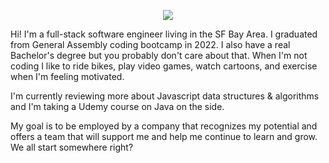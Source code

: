 <p align="center">
<img src="https://i.imgur.com/A8NrmJL.gif" />
</p>

<p>
Hi! I'm a full-stack software engineer living in the SF Bay Area. I graduated from General Assembly coding bootcamp in 2022. I also have a real Bachelor's degree
but you probably don't care about that. When I'm not coding I like to ride bikes, play video games, watch cartoons, and exercise when I'm feeling motivated.

I'm currently reviewing more about Javascript data structures & algorithms and I'm taking a Udemy course on Java on the side.

My goal is to be employed by a company that recognizes my potential and offers a team that will support me and help me continue to learn and grow. We all start somewhere right?
</p>

<!--
**nekomask/nekomask** is a ✨ _special_ ✨ repository because its `README.md` (this file) appears on your GitHub profile.

Here are some ideas to get you started:

- 🔭 I’m currently working on ...
- 🌱 I’m currently learning ...
- 👯 I’m looking to collaborate on ...
- 🤔 I’m looking for help with ...
- 💬 Ask me about ...
- 📫 How to reach me: ...
- 😄 Pronouns: ...
- ⚡ Fun fact: ...
-->
